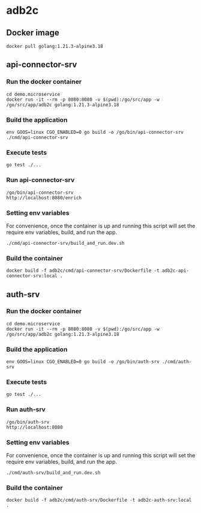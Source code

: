 # adb2c

## Docker image

    docker pull golang:1.21.3-alpine3.18

## api-connector-srv

### Run the docker container

    cd demo.microservice
    docker run -it --rm -p 8080:8080 -v $(pwd):/go/src/app -w /go/src/app/adb2c golang:1.21.3-alpine3.18

### Build the application

    env GOOS=linux CGO_ENABLED=0 go build -o /go/bin/api-connector-srv ./cmd/api-connector-srv

### Execute tests

    go test ./...

### Run api-connector-srv

    /go/bin/api-connector-srv
    http://localhost:8080/enrich

### Setting env variables
For convenience, once the container is up and running this script will 
set the require env variables, build, and run the app.

    ./cmd/api-connector-srv/build_and_run.dev.sh 

### Build the container

    docker build -f adb2c/cmd/api-connector-srv/Dockerfile -t adb2c-api-connector-srv:local .

## auth-srv

### Run the docker container

    cd demo.microservice
    docker run -it --rm -p 8080:8080 -v $(pwd):/go/src/app -w /go/src/app/adb2c golang:1.21.3-alpine3.18

### Build the application

    env GOOS=linux CGO_ENABLED=0 go build -o /go/bin/auth-srv ./cmd/auth-srv

### Execute tests

    go test ./...

### Run auth-srv

    /go/bin/auth-srv
    http://localhost:8080

### Setting env variables
For convenience, once the container is up and running this script will 
set the require env variables, build, and run the app.

    ./cmd/auth-srv/build_and_run.dev.sh 

### Build the container

    docker build -f adb2c/cmd/auth-srv/Dockerfile -t adb2c-auth-srv:local .


